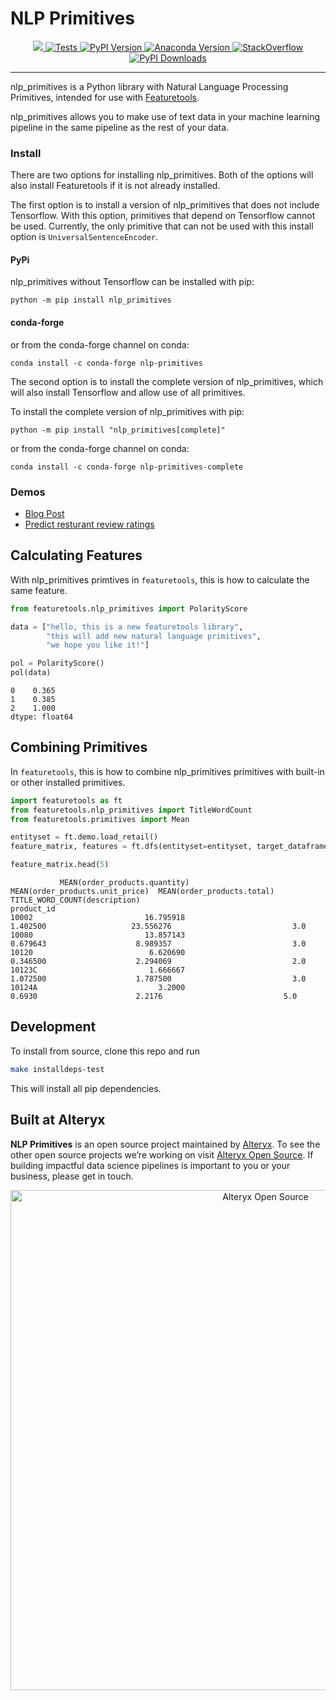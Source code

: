 # NLP Primitives

<p align="center">
    <a href="https://codecov.io/gh/alteryx/nlp_primitives">
        <img src="https://codecov.io/gh/alteryx/nlp_primitives/branch/main/graph/badge.svg"/>
    </a>
    <a href="https://github.com/alteryx/nlp_primitives/actions?query=branch%3Amain+workflow%3ATests" target="_blank">
        <img src="https://github.com/alteryx/nlp_primitives/workflows/Tests/badge.svg?branch=main" alt="Tests" />
    </a>
    <a href="https://badge.fury.io/py/nlp_primitives" target="_blank">
        <img src="https://badge.fury.io/py/nlp_primitives.svg?maxAge=2592000" alt="PyPI Version" />
    </a>
    <a href="https://anaconda.org/conda-forge/nlp_primitives" target="_blank">
        <img src="https://anaconda.org/conda-forge/nlp-primitives/badges/version.svg" alt="Anaconda Version" />
    </a>
    <a href="https://stackoverflow.com/questions/tagged/featuretools" target="_blank">
        <img src="http://img.shields.io/badge/questions-on_stackoverflow-blue.svg" alt="StackOverflow" />
    </a> 
    <a href="https://pepy.tech/project/nlp_primitives" target="_blank">
        <img src="https://pepy.tech/badge/nlp_primitives/month" alt="PyPI Downloads" />
    </a>
</p>
<hr>

nlp_primitives is a Python library with Natural Language Processing Primitives, intended for use with [Featuretools](https://github.com/Featuretools/featuretools).

nlp_primitives allows you to make use of text data in your machine learning pipeline in the same pipeline as the rest of your data.

### Install
There are two options for installing nlp_primitives. Both of the options will also install Featuretools if it is not already installed.

The first option is to install a version of nlp_primitives that does not include Tensorflow. With this option, primitives that depend on Tensorflow cannot be used. Currently, the only primitive that can not be used with this install option is ``UniversalSentenceEncoder``.

#### PyPi
nlp_primitives without Tensorflow can be installed with pip:
```shell
python -m pip install nlp_primitives
```

#### conda-forge
or from the conda-forge channel on conda:
```shell
conda install -c conda-forge nlp-primitives
```

The second option is to install the complete version of nlp_primitives, which will also install Tensorflow and allow use of all primitives. 

To install the complete version of nlp_primitives with pip:
```shell
python -m pip install "nlp_primitives[complete]"
```
or from the conda-forge channel on conda:
```shell
conda install -c conda-forge nlp-primitives-complete
```

### Demos

* [Blog Post](https://blog.featurelabs.com/natural-language-processing-featuretools/)
* [Predict resturant review ratings](https://github.com/FeatureLabs/predict-restaurant-rating)

## Calculating Features
With nlp_primitives primtives in `featuretools`, this is how to calculate the same feature.

```python
from featuretools.nlp_primitives import PolarityScore

data = ["hello, this is a new featuretools library",
        "this will add new natural language primitives",
        "we hope you like it!"]

pol = PolarityScore()
pol(data)
```
```
0    0.365
1    0.385
2    1.000
dtype: float64
```
## Combining Primitives
In `featuretools`, this is how to combine nlp_primitives primitives with built-in or other installed primitives.
```python
import featuretools as ft
from featuretools.nlp_primitives import TitleWordCount
from featuretools.primitives import Mean

entityset = ft.demo.load_retail()
feature_matrix, features = ft.dfs(entityset=entityset, target_dataframe_name='products', agg_primitives=[Mean], trans_primitives=[TitleWordCount])

feature_matrix.head(5)
```
```
           MEAN(order_products.quantity)  MEAN(order_products.unit_price)  MEAN(order_products.total)  TITLE_WORD_COUNT(description)
product_id
10002                         16.795918                          1.402500                   23.556276                           3.0
10080                         13.857143                          0.679643                    8.989357                           3.0
10120                          6.620690                          0.346500                    2.294069                           2.0
10123C                         1.666667                          1.072500                    1.787500                           3.0
10124A                           3.2000                            0.6930                      2.2176                           5.0
```

## Development
To install from source, clone this repo and run
```bash
make installdeps-test
```

This will install all pip dependencies.

## Built at Alteryx

**NLP Primitives** is an open source project maintained by [Alteryx](https://www.alteryx.com). To see the other open source projects we’re working on visit [Alteryx Open Source](https://www.alteryx.com/open-source). If building impactful data science pipelines is important to you or your business, please get in touch.

<p align="center">
  <a href="https://www.alteryx.com/open-source">
    <img src="https://alteryx-oss-web-images.s3.amazonaws.com/OpenSource_Logo-01.png" alt="Alteryx Open Source" width="800"/>
  </a>
</p>
